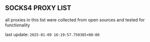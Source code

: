 ## SOCKS4 PROXY LIST

all proxies in this list were collected from open sources and tested for functionality

last update: `2025-01-09 16:19:57.750385+00:00`